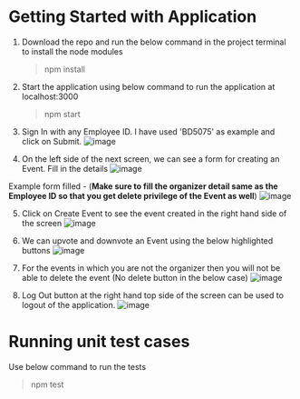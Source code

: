 # Getting Started with Application

1. Download the repo and run the below command in the project terminal to install the node modules
   > npm install
 
2. Start the application using below command to run the application at localhost:3000
   > npm start
 
3. Sign In with any Employee ID. I have used 'BD5075' as example and click on Submit.
![image](https://user-images.githubusercontent.com/88732822/168525182-a931806b-08e2-4536-85ac-c47e9c5c5711.png)

4. On the left side of the next screen, we can see a form for creating an Event. Fill in the details
![image](https://user-images.githubusercontent.com/88732822/168525452-75d1e10b-431b-4f00-b01d-c5423357b5ab.png)

Example form filled - (**Make sure to fill the organizer detail same as the Employee ID so that you get delete privilege of the Event as well**)
![image](https://user-images.githubusercontent.com/88732822/168525971-5beb81e1-f18e-4359-a9c0-8ea32662c1b2.png)

5. Click on Create Event to see the event created in the right hand side of the screen
![image](https://user-images.githubusercontent.com/88732822/168526245-d8613d96-8560-4b8b-8a31-e068e1e66dae.png)

6. We can upvote and downvote an Event using the below highlighted buttons
![image](https://user-images.githubusercontent.com/88732822/168526519-3462b004-8a7a-477c-85e6-b2a117ac954c.png)

7. For the events in which you are not the organizer then you will not be able to delete the event (No delete button in the below case)
![image](https://user-images.githubusercontent.com/88732822/168526719-82da32ae-7d89-4a76-867c-1fd85af7aabe.png)

8. Log Out button at the right hand top side of the screen can be used to logout of the application.
![image](https://user-images.githubusercontent.com/88732822/168527017-f85353ea-d2e2-4946-8af0-3975a124d113.png)


# Running unit test cases
Use below command to run the tests
> npm test




